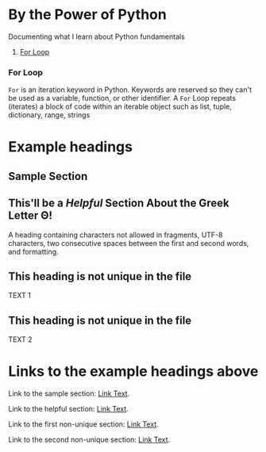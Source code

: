 # By the Power of Python

Documenting what I learn about Python fundamentals


1. [For Loop](#for-loop)


### For Loop

`For` is an iteration keyword in Python. Keywords are reserved so they can't be used as a variable, function, or other identifier. 
A `For` Loop repeats (iterates) a block of code within an iterable object such as list, tuple, dictionary, range, strings 

# Example headings

## Sample Section

## This'll  be a _Helpful_ Section About the Greek Letter Θ!
A heading containing characters not allowed in fragments, UTF-8 characters, two consecutive spaces between the first and second words, and formatting.

## This heading is not unique in the file

TEXT 1

## This heading is not unique in the file

TEXT 2

# Links to the example headings above

Link to the sample section: [Link Text](#sample-section).

Link to the helpful section: [Link Text](#thisll--be-a-helpful-section-about-the-greek-letter-Θ).

Link to the first non-unique section: [Link Text](#this-heading-is-not-unique-in-the-file).

Link to the second non-unique section: [Link Text](#this-heading-is-not-unique-in-the-file-1).
